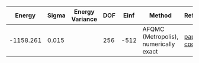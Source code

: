 | Energy    | Sigma | Energy Variance | DOF | Einf | Method                                | Reference |
|-----------|-------|-----------------|-----|------|---------------------------------------|-----------|
| -1158.261 | 0.015 |                 | 256 | -512 | AFQMC (Metropolis), numerically exact | [paper](https://journals.aps.org/pra/abstract/10.1103/PhysRevA.92.033603) [code](https://github.com/varbench/methods/blob/main/scripts/Hubbard/square_256_P_128_-8/AFQMC/) |
